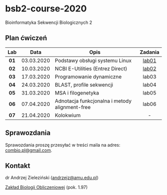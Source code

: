 # bsb2-course-2020
Bioinformatyka Sekwencji Biologicznych 2

## Plan ćwiczeń

| Lab | Data | Opis | Zadania |
| :---: | --- | --- | :---: |
| **01** | 03.03.2020 | Podstawy obsługi systemu Linux | [lab01](./lab01.md)  |
| **02**    | 10.03.2020 | NCBI E-Utilities (Entrez Direct) | [lab02](./lab02.md) |
| **03**    | 17.03.2020 | Programowanie dynamiczne | lab03 |
| **04**    | 24.03.2020 | BLAST, profile sekwencji | lab04 |
| **05**    | 31.03.2020 | MSA i filogenetyka | lab05 |
| **06**    | 07.04.2020 | Adnotacja funkcjonalna i metody alignment-free | lab06 |
| **07**    | 21.04.2020 | Kolokwium | -  |


## Sprawozdania

Sprawozdania proszę przesyłać w treści maila na adres: combio.pl@gmail.com.


## Kontakt

dr Andrzej Zieleziński (andrzejz@amu.edu.pl)

[Zakład Biologii Obliczeniowej](http://www.combio.pl) (pok. 1.97)
